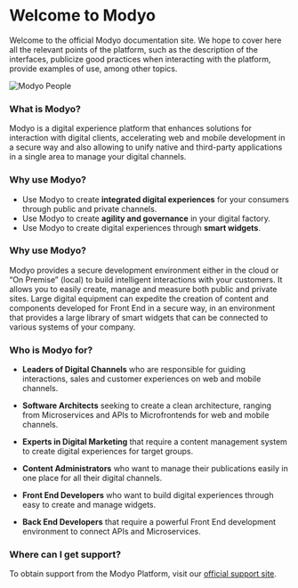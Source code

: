 # Welcome to Modyo

Welcome to the official Modyo documentation site. We hope to cover here all the relevant points of the platform, such as the description of the interfaces, publicize good practices when interacting with the platform, provide examples of use, among other topics.

![Modyo People](/assets/img/people.png)

### What is Modyo?

Modyo is a digital experience platform that enhances solutions for interaction with digital clients, accelerating web and mobile development in a secure way and also allowing to unify native and third-party applications in a single area to manage your digital channels.

### Why use Modyo?

* Use Modyo to create **integrated digital experiences** for your consumers through public and private channels.
* Use Modyo to create **agility and governance** in your digital factory.
* Use Modyo to create digital experiences through **smart widgets**.

### Why use Modyo?

Modyo provides a secure development environment either in the cloud or “On Premise” (local) to build intelligent interactions with your customers. It allows you to easily create, manage and measure both public and private sites. Large digital equipment can expedite the creation of content and components developed for Front End in a secure way, in an environment that provides a large library of smart widgets that can be connected to various systems of your company.

### Who is Modyo for?

* **Leaders of Digital Channels** who are responsible for guiding interactions, sales and customer experiences on web and mobile channels.

* **Software Architects** seeking to create a clean architecture, ranging from Microservices and APIs to Microfrontends for web and mobile channels.

* **Experts in Digital Marketing** that require a content management system to create digital experiences for target groups.

* **Content Administrators** who want to manage their publications easily in one place for all their digital channels.

* **Front End Developers** who want to build digital experiences through easy to create and manage widgets.

* **Back End Developers** that require a powerful Front End development environment to connect APIs and Microservices.

### Where can I get support?

To obtain support from the Modyo Platform, visit our [official support site](https://support.modyo.com/hc/en).


